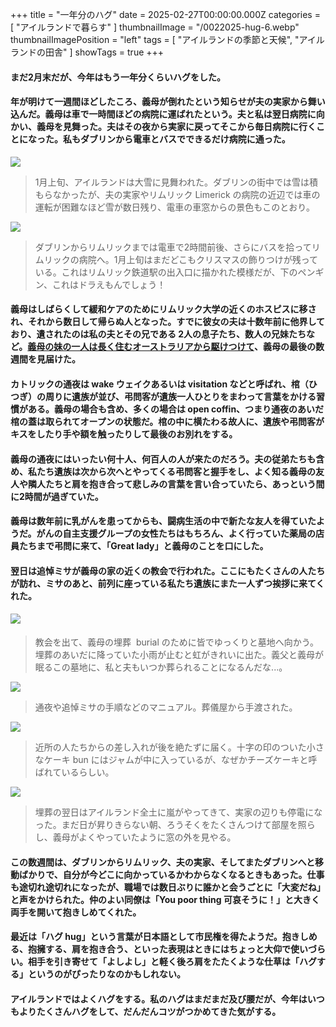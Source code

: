 +++
title = "一年分のハグ"
date = 2025-02-27T00:00:00.000Z
categories = [ "アイルランドで暮らす" ]
thumbnailImage = "/0022025-hug-6.webp"
thumbnailImagePosition = "left"
tags = [ "アイルランドの季節と天候", "アイルランドの田舎" ]
showTags = true
+++

#### まだ2月末だが、今年はもう一年分くらいハグをした。

<!--more-->

#### 年が明けて一週間ほどしたころ、義母が倒れたという知らせが夫の実家から舞い込んだ。義母は車で一時間ほどの病院に運ばれたという。夫と私は翌日病院に向かい、義母を見舞った。夫はその夜から実家に戻ってそこから毎日病院に行くことになった。私もダブリンから電車とバスでできるだけ病院に通った。

![](/0022025-hug-5.webp)

> 1月上旬、アイルランドは大雪に見舞われた。ダブリンの街中では雪は積もらなかったが、夫の実家やリムリック Limerick の病院の近辺では車の運転が困難なほど雪が数日残り、電車の車窓からの景色もこのとおり。

![](/0022025-hug-4.webp)

> ダブリンからリムリックまでは電車で2時間前後、さらにバスを拾ってリムリックの病院へ。1月上旬はまだどこもクリスマスの飾りつけが残っている。これはリムリック鉄道駅の出入口に描かれた模様だが、下のペンギン、これはドラえもんでしょう！

#### 義母はしばらくして緩和ケアのためにリムリック大学の近くのホスピスに移され、それから数日して帰らぬ人となった。すでに彼女の夫は十数年前に他界しており、遺されたのは私の夫とその兄である 2人の息子たち、数人の兄妹たちなど。[義母の妹の一人は長く住むオーストラリアから駆けつけて](https://www.riastra.com/2023/11/full-circle-40%E5%B9%B4%E3%81%B6%E3%82%8A%E3%81%AB%E6%95%85%E9%83%B7%E3%81%AB%E5%B8%B0%E3%81%A3%E3%81%A6%E3%81%8D%E3%81%9F%E5%8F%94%E6%AF%8D/)、義母の最後の数週間を見届けた。

#### カトリックの通夜は wake ウェイクあるいは visitation などと呼ばれ、棺（ひつぎ）の周りに遺族が並び、弔問客が遺族一人ひとりをまわって言葉をかける習慣がある。義母の場合も含め、多くの場合は open coffin、つまり通夜のあいだ棺の蓋は取られてオープンの状態だ。棺の中に横たわる故人に、遺族や弔問客がキスをしたり手や額を触ったりして最後のお別れをする。

#### 義母の通夜にはいったい何十人、何百人の人が来たのだろう。夫の従弟たちも含め、私たち遺族は次から次へとやってくる弔問客と握手をし、よく知る義母の友人や隣人たちと肩を抱き合って悲しみの言葉を言い合っていたら、あっという間に2時間が過ぎていた。

#### 義母は数年前に乳がんを患ってからも、闘病生活の中で新たな友人を得ていたようだ。がんの自主支援グループの女性たちはもちろん、よく行っていた薬局の店員たちまで弔問に来て、「Great lady」と義母のことを口にした。

#### 翌日は追悼ミサが義母の家の近くの教会で行われた。ここにもたくさんの人たちが訪れ、ミサのあと、前列に座っている私たち遺族にまた一人ずつ挨拶に来てくれた。

#### ![](/0022025-hug-6.webp)

> 教会を出て、義母の埋葬  burial のために皆でゆっくりと墓地へ向かう。埋葬のあいだに降っていた小雨が止むと虹がきれいに出た。義父と義母が眠るこの墓地に、私と夫もいつか葬られることになるんだな...。

![](/0022025-hug-3.webp)

> 通夜や追悼ミサの手順などのマニュアル。葬儀屋から手渡された。

![](/0022025-hug-2.webp)

> 近所の人たちからの差し入れが後を絶たずに届く。十字の印のついた小さなケーキ bun にはジャムが中に入っているが、なぜかチーズケーキと呼ばれているらしい。

![](/0022025-hug-1.webp)

> 埋葬の翌日はアイルランド全土に嵐がやってきて、実家の辺りも停電になった。まだ日が昇りきらない朝、ろうそくをたくさんつけて部屋を照らし、義母がよくやっていたように窓の外を見やる。

#### この数週間は、ダブリンからリムリック、夫の実家、そしてまたダブリンへと移動ばかりで、自分が今どこに向かっているかわからなくなるときもあった。仕事も途切れ途切れになったが、職場では数日ぶりに誰かと会うごとに「大変だね」と声をかけられた。仲のよい同僚は「You poor thing 可哀そうに！」と大きく両手を開いて抱きしめてくれた。

#### 最近は「ハグ hug」という言葉が日本語として市民権を得たようだ。抱きしめる、抱擁する、肩を抱き合う、といった表現はときにはちょっと大仰で使いづらい。相手を引き寄せて「よしよし」と軽く後ろ肩をたたくような仕草は「ハグする」というのがぴったりなのかもしれない。

#### アイルランドではよくハグをする。私のハグはまだまだ及び腰だが、今年はいつもよりたくさんハグをして、だんだんコツがつかめてきた気がする。
